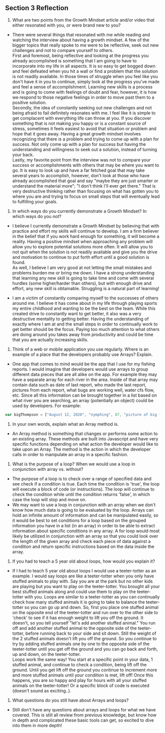 ## Section 3 Reflection

1. What are two points from the Growth Mindset article and/or video that either resonated with you, or were brand new to you?
  - There were several things that resonated with me while reading and watching the interview about having a growth mindset.  A few of the bigger topics that really spoke to me were to be reflective, seek out new challenges and not to compare yourself to others.  
  First and foremost, being reflective and looking at the progress you already accomplished is something that I am going to have to incorporate into my life in all aspects.  It is so easy to get bogged down and feel defeated when you hit a wall or find a problem that the solution is not readily available.  In those times of struggle when you feel like you don't have it in you to continue, simply look at the progress you've made and feel a sense of accomplishment.  Learning new skills is a process and is going to come with feelings of doubt and fear, however, it is how we respond to those negative feelings in order to move past them to a positive solution.  
  Secondly, the idea of constantly seeking out new challenges and not being afraid to fail definitely resonates with me.  I feel like it is simple to get complacent with everything life can throw at you. If you discover something that is not making you happy or is a constant source of stress, sometimes it feels easiest to avoid that situation or problem and hope that it goes away.  Having a great growth mindset involves recognizing that there is a problem and trying to come up with a plan for success.  Not only come up with a plan for success but having the understanding and willingness to seek out a solution, instead of turning your back.  
  Lastly, my favorite point from the interview was not to compare your success or accomplishments with others that may be where you want to go.  It is easy to look up and have a far fetched goal that may take several years to accomplish, however, don't look at those who have already accomplished that goal and say "maybe they are just smarter or understand the material more"; "I don't think I'll ever get there."  That is very destructive thinking rather than focusing on what has gotten you to where you are and trying to focus on small steps that will eventually lead to fulfilling your goals.  

1. In which ways do you currently demonstrate a Growth Mindset? In which ways do you _not_?
  - I believe I currently demonstrate a Growth Mindset by believing that with practice and effort my skills will continue to develop.  I am a firm believer in the belief that if you work hard enough for something, it will become a reality.  Having a positive mindset when approaching any problem will allow you to explore potential solutions more often.  It will allow you to not quit when the solution is not readily available and give you the drive and motivation to continue to put forth effort until a good solution is found.  
  As well, I believe I am very good at not letting the small mistakes and problems burden me or bring me down.  I have a strong understanding that learning any new skill is going to take time and come with several hurdles (some higher/harder than others), but with enough drive and effort, any new skill is obtainable.  Struggling is a natural part of learning!

  - I am a victim of constantly comparing myself to the successes of others around me.  I believe it has come about in my life through playing sports my entire childhood and wanting to be the best on the team.  While this created drive to constantly want to get better, it also was a very destructive mentality to getting better.  Having the understanding of exactly where I am at and the small steps in order to continually work to get better should be the focus.  Paying too much attention to what others are doing around you takes away from productivity and could be time that you are actually increasing skills.  

1. Think of a web or mobile application you use regularly. Where is an example of a place that the developers probably use Arrays? Explain.
  - One app that comes to mind would be the app that I use for my fishing reports.  I would imagine that developers would use arrays to group different data pieces that are all alike on the app.  For example they may have a separate array for each river in the area.  Inside of that array may contain data such as date of last report, who made the last report, pictures from each report, what bugs are working well, water cfs flow, etc.  Since all this information can be brought together in a list based on what river you are searching, an array (potentially an object) could be used by developers.  For example:
```javascript
var bigThompson = ["August 12, 2020", "nymphing", 87, "picture of big fish"];
```

1. In your own words, explain what an Array method is.
  - An Array method is something that changes or performs some action to an existing array.  These methods are built into Javascript and have very specific functions depending on what action the developer would like to take upon an Array. The method is the action in which the developer calls in order to manipulate an array in a specific fashion.  

1. What is the purpose of a loop? When we would use a loop in conjunction with array vs. without?
  - The purpose of a loop is to check over a range of specified data and see check if a condition is true.  Each time the condition is 'true', the loop will execute a block of code (or instructions).  The loop will continue to check the condition while until the condition returns 'false', in which case the loop will stop and move on.  
  - We may want to use a loop in conjunction with an array when we don't know how much data is going to be evaluated by the loop.  Arrays can hold an infinite amount of information and can be manipulated easily, so it would be best to set conditions for a loop based on the grouped information you have in a list (in an array) in order to be able to extract information about specific conditions in any array.  A for loop would most likely be utilized in conjunction with an array so that you could look over the length of the given array and check each piece of data against a condition and return specific instructions based on the data inside the array.  

1. If you had to teach a 5 year old about loops, how would you explain it?
  - If I had to teach 5 year old about loops I would use a teeter-totter as an example.  I would say loops are like a teeter-totter when you only have stuffed animals to play with.  Say you are at the park but no other kids are playing but you want to play on the teeter-totter.  You brought all your best stuffed animals along and could use them to play on the teeter-totter with you.  Loops are similar to a teeter-totter as you can continually check how many stuffed animals it is going to take to balance the teeter-totter so you can go up and down.  So, first you place one stuffed animal on the opposite end of the teeter-totter and run over to the other side to 'check' to see if it has enough weight to lift you off the ground.  It doesn't, so you tell yourself "let's add another stuffed animal." You run off and add another stuffed animal to the opposite side of the teeter-totter, before running back to your side and sit down.  Still the weight of the 2 stuffed animals doesn't lift you off the ground.  So you continue to try by adding stuffed animals one by one to the opposite side of the teeter-totter until you get off the ground and you can go back and forth, up and down, on the teeter-totter.  
  Loops work the same way!  You start at a specific point in your data, 1 stuffed animal, and continue to check a condition, being lift off the ground.  Until you get lift off the ground you continue to increment more and more stuffed animals until your condition is met, lift off!  Once this happens, you are so happy and play for hours with all your stuffed animals on the teeter-totter!  Or a specific block of code is executed (doesn't sound as exciting..).

1. What questions do you still have about Arrays and loops?
  - Still don't have any questions about arrays and loops for what we have covered.  This is still all review from previous knowledge, but know how in depth and complicated these basic tools can get, so excited to dive into them in more depth!
